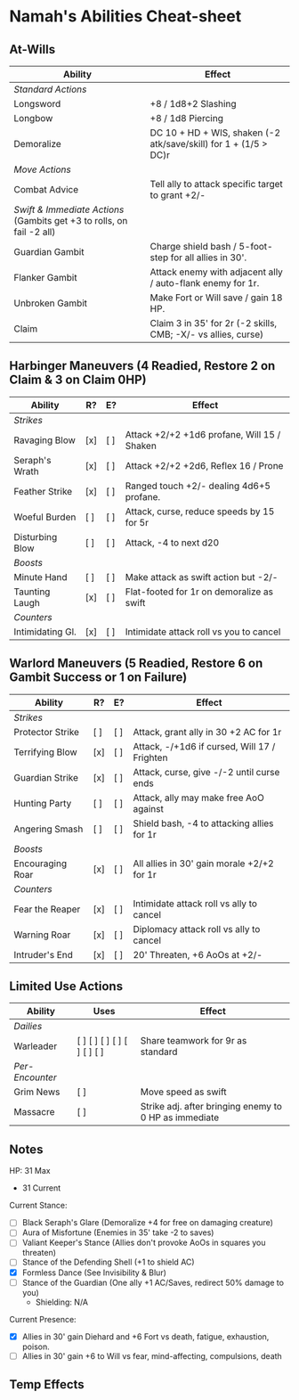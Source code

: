 # Namah's Abilities Cheat-sheet
## At-Wills
|  Ability           |  Effect                              |
|--------------------|--------------------------------------|
|  *Standard Actions*
|  Longsword         |  +8 / 1d8+2 Slashing
|  Longbow           |  +8 / 1d8 Piercing
|  Demoralize        |  DC 10 + HD + WIS, shaken (-2 atk/save/skill) for 1 + (1/5 > DC)r
|  *Move Actions*
|  Combat Advice     |  Tell ally to attack specific target to grant +2/-
|  *Swift & Immediate Actions* (Gambits get +3 to rolls, on fail -2 all)
|  Guardian Gambit   |  Charge shield bash / 5-foot-step for all allies in 30'.
|  Flanker Gambit    |  Attack enemy with adjacent ally / auto-flank enemy for 1r.
|  Unbroken Gambit   |  Make Fort or Will save / gain 18 HP.
|  Claim             |  Claim 3 in 35' for 2r (-2 skills, CMB; -X/- vs allies, curse)

## Harbinger Maneuvers (4 Readied, Restore 2 on Claim & 3 on Claim 0HP)
|  Ability           |  R? |  E? |  Effect   |
|--------------------|-----|-----|-----------|
|  *Strikes*
|  Ravaging Blow     | [x] | [ ] |  Attack +2/+2 +1d6 profane, Will 15 / Shaken
|  Seraph's Wrath    | [x] | [ ] |  Attack +2/+2 +2d6, Reflex 16 / Prone
|  Feather Strike    | [x] | [ ] |  Ranged touch +2/- dealing 4d6+5 profane.
|  Woeful Burden     | [ ] | [ ] |  Attack, curse, reduce speeds by 15 for 5r
|  Disturbing Blow   | [ ] | [ ] |  Attack, -4 to next d20
|  *Boosts*
|  Minute Hand       | [ ] | [ ] |  Make attack as swift action but -2/-
|  Taunting Laugh    | [x] | [ ] |  Flat-footed for 1r on demoralize as swift
|  *Counters*
|  Intimidating Gl.  | [x] | [ ] |  Intimidate attack roll vs you to cancel

## Warlord Maneuvers (5 Readied, Restore 6 on Gambit Success or 1 on Failure)
|  Ability           |  R? |  E? |  Effect   |
|--------------------|-----|-----|-----------|
|  *Strikes*
|  Protector Strike  | [ ] | [ ] |  Attack, grant ally in 30 +2 AC for 1r
|  Terrifying Blow   | [x] | [ ] |  Attack, -/+1d6 if cursed, Will 17 / Frighten
|  Guardian Strike   | [x] | [ ] |  Attack, curse, give -/-2 until curse ends
|  Hunting Party     | [ ] | [ ] |  Attack, ally may make free AoO against
|  Angering Smash    | [ ] | [ ] |  Shield bash, -4 to attacking allies for 1r
|  *Boosts*
|  Encouraging Roar  | [x] | [ ] |  All allies in 30' gain morale +2/+2 for 1r
|  *Counters*
|  Fear the Reaper   | [x] | [ ] |  Intimidate attack roll vs ally to cancel
|  Warning Roar      | [x] | [ ] |  Diplomacy attack roll vs ally to cancel
|  Intruder's End    | [x] | [ ] |  20' Threaten, +6 AoOs at +2/-

## Limited Use Actions
|  Ability     |  Uses                          |  Effect   |
|--------------|--------------------------------|-----------|
|  *Dailies*
|  Warleader   |  [ ] [ ] [ ] [ ] [ ] [ ] [ ]   |  Share teamwork for 9r as standard
|  *Per-Encounter*
|  Grim News   |  [ ]                           |  Move speed as swift
|  Massacre    |  [ ]                           |  Strike adj. after bringing enemy to 0 HP as immediate

## Notes
HP: 31 Max
 - 31 Current

Current Stance:
 - [ ] Black Seraph's Glare (Demoralize +4 for free on damaging creature)
 - [ ] Aura of Misfortune (Enemies in 35' take -2 to saves)
 - [ ] Valiant Keeper's Stance (Allies don't provoke AoOs in squares you threaten)
 - [ ] Stance of the Defending Shell (+1 to shield AC)
 - [x] Formless Dance (See Invisibility & Blur)
 - [ ] Stance of the Guardian (One ally +1 AC/Saves, redirect 50% damage to you)
   - Shielding: N/A

Current Presence:
 - [x] Allies in 30' gain Diehard and +6 Fort vs death, fatigue, exhaustion, poison.
 - [ ] Allies in 30' gain +6 to Will vs fear, mind-affecting, compulsions, death

Temp Effects
 -